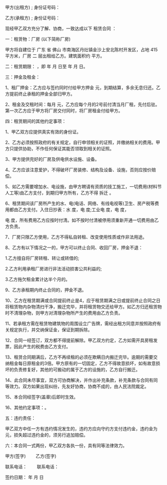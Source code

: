 
 


甲方(出租方) ; 身份证号码：


乙方(承租方) ; 身份证号码：


现经甲乙双方充分了解、协商，一致达成以下
租赁合同
：


一：租赁物：厂房 (以下简称厂房)


甲方将自建位于
广东
省
佛山
市南海区丹灶镇金沙上安北陈村开发区，占地 415 平方米，厂房 二 层出租给乙方。建筑面积约 平方。


二：租赁期限： ，即 年 月 日至 年 月 日。


三：押金及租金：


1、租厂押金：乙方应与签约同时付给甲方押金 元，到期结算，多余无息归还。乙方提前终止承租的押金全部归甲方。


2、租金及交租时间：每月 元，乙方应每个月的2号前付清当月厂租，先付后驻。第一次乙方应于甲方将厂房交付同时，将厂房租金付给甲方。


四：租赁期间的其他约定事项：


1、甲乙双方应提供真实有效的身份证。


2、乙方必须按照政府的有关规定，自行申领相关的证照，并缴纳相关的费用。甲方只提供协助，不作任何保证其能否领取到相关的证照。


3、甲方提供完好的厂房及供电供水设施、设备。


4、乙方应该注意爱护，不得破坏厂房装修、结构及设备、设施，否则应按价赔偿。


5、如乙方需要增加水、电设施，由甲方聘请有资质的技工施工，一切费用(材料节人工等)由乙方支付，到期归甲方所有，乙方不得
拆迁
。


6、租赁期间该厂房所产生的水、电(电话、网络、有线电视等)卫生、房产税等费用都由乙方支付。入住日抄表：水 度，电 度;工业电 度，电 度，


电 度，所有费用乙方应按时付清。如不按时付清被停用须重新开通一切费用由乙方负责。


7、厂房只限乙方使用，乙方不得私自转租、改变使用性质或作非法用途。


8、乙方有以下情况之一的，甲方可以终止合同、收回厂房，押金不退：


1.乙方擅自将厂房转租、转让或转借的;


2.乙方利用承租厂房进行非法活动损害公共利益的;


3.乙方拖欠租金累计达半个月的。


9、乙方承租期内终止合同的，押金不退。


10、乙方在租赁期满或合同提前终止是4，应于租赁期满之日或提前终止合同之日将租赁物内杂物清扫干净，搬迁完毕，并将租赁物交还给甲方。如乙方归还租赁物时不清理杂物，则甲方对清理杂物所产生的费用由乙方负责。


11、若承租方需在租赁物建筑物的周围设立广告牌，需经出租方同意并按照政府有关规定执行，并交纳保证金，保证到期拆除。


12、合同一经签订，双方都不得提前解除。甲乙双方约定，乙方如需开具房租发票，因此产生的税费由乙方支付。


13、租赁合同期满后，乙方不再续租的必须在欺瞒日内搬迁完毕。逾期的需要交纳租金每日原租金的3倍。甲方原有的一切固定，乙方不得故意损坏，如有故意损坏的负责修复好，其他的可搬动的属于乙方的设施的，乙方自行搬迁。


14、此合同未尽事宜，双方可协商解决，并作出补充条款，补充条款与合同有同等效力。双方如果出现纠纷，先友好协商，协商不成的，由人民法院裁定。


15、本合同经签字(盖章)后即时生效。


16、其他约定事项：。


五：违约责任：


甲乙双方中任一方有违约情况发生的，违约方应向守约方支付违约金，违约金为 元，损失超过违约金的，须另行追加赔偿。


六：本合同一式两份，甲乙双方各执一份，具有同等法律效力。


甲方(签字)　　 乙方(签字)


联系电话： 　　联系电话：


签约日期： 年 月 日
 


 

 
 
 
 
 
  


  
 

  


  


  
 
 
 
 

